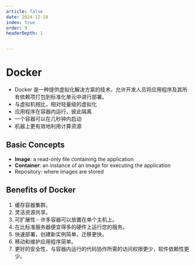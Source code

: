 ```yaml
---
article: false
date: 2024-12-10
index: true
order: 9
headerDepth: 1


---
```


# Docker

- Docker 是一种提供虚拟化解决方案的技术，允许开发人员将应用程序及其所有依赖项打包到标准化单元中进行部署。
- 与虚拟机相比，相对轻量级的虚拟化
- 应用程序在容器内运行，彼此隔离
- 一个容器可以在几秒钟内启动
- 机器上更有效地利用计算资源

## Basic Concepts

- **Image**: a read-only file containing the application
- **Container**: an instance of an image for executing the application
- Repository: where images are stored

## Benefits of Docker

1. 缓存容器集群。
2. 灵活资源共享。
3. 可扩展性 - 许多容器可以放置在单个主机上。
4. 在比标准服务器便宜得多的硬件上运行您的服务。
5. 快速部署，创建新实例简单，迁移更快。
6. 移动和维护应用程序简单。
7. 更好的安全性，与容器内运行的代码协作所需的访问权限更少，软件依赖性更少。















